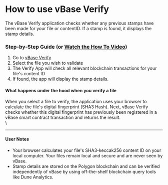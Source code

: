 # How to use vBase Verify

The vBase Verify application checks whether any previous stamps have been made for your file or contentID. If a stamp is found, it displays the stamp details.

### Step-by-Step Guide (or [Watch the How To Video](https://www.youtube.com/watch?v=Joh_zw0XoGM))

1. Go to [vBase Verify](https://app.vbase.com/verify)
2. Select the file you wish to validate
3. The Verify App will check all relevant blockchain transactions for your file's content ID
4. If found, the app will display the stamp details.

#### What happens under the hood when you verify a file

When you select a file to verify, the application uses your browser to calculate the file's digital fingerprint (SHA3 Hash). Next, vBase Verify checks whether this digital fingerprint has previously been registered in a vBase smart contract transaction and returns the result.\
\


***

#### User Notes

* Your browser calculates your file's SHA3-keccak256 content ID on your local computer. Your files remain local and secure and are never seen by vBase.
* Stamp details are stored on the Polygon blockchain and can be verified independently of vBase by using off-the-shelf blockchain query tools like Dune Analytics.
